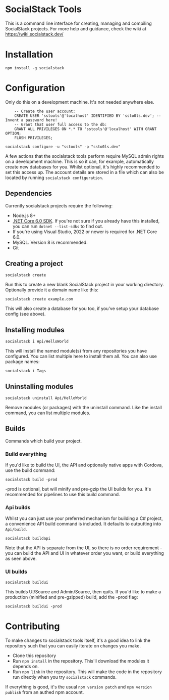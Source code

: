 # SocialStack Tools

This is a command line interface for creating, managing and compiling SocialStack projects. For more help and guidance, check the wiki at https://wiki.socialstack.dev/

# Installation

`npm install -g socialstack`

# Configuration

Only do this on a development machine. It's not needed anywhere else.

```
	-- Create the user account:
	CREATE USER 'sstools'@'localhost' IDENTIFIED BY 'ssto0ls.dev'; -- Invent a password here!
	-- Grant that user full access to the db:
	GRANT ALL PRIVILEGES ON *.* TO 'sstools'@'localhost' WITH GRANT OPTION;
	FLUSH PRIVILEGES;
```

```
socialstack configure -u "sstools" -p "ssto0ls.dev"
```

A few actions that the socialstack tools perform require MySQL admin rights on a development machine. This is so it can, for example, automatically create new databases for you. Whilst optional, it's highly recommended to set this access up. The account details are stored in a file which can also be located by running `socialstack configuration`.

## Dependencies

Currently socialstack projects require the following:

* Node.js 8+
* [.NET Core 6.0 SDK](https://dotnet.microsoft.com/download/dotnet-core/6.0). If you're not sure if you already have this installed, you can run `dotnet --list-sdks` to find out.
* If you're using Visual Studio, 2022 or newer is required for .NET Core 6.0.
* MySQL. Version 8 is recommended.
* Git

## Creating a project

`socialstack create`

Run this to create a new blank SocialStack project in your working directory. Optionally provide it a domain name like this:

`socialstack create example.com`
 
This will also create a database for you too, if you've setup your database config (see above).

## Installing modules

`socialstack i Api/HelloWorld`

This will install the named module(s) from any repositories you have configured. You can list multiple here to install them all. You can also use package names:

`socialstack i Tags`

## Uninstalling modules

`socialstack uninstall Api/HelloWorld`

Remove modules (or packages) with the uninstall command. Like the install command, you can list multiple modules.

## Builds

Commands which build your project.

### Build everything

If you'd like to build the UI, the API and optionally native apps with Cordova, use the build command:

`socialstack build -prod`

-prod is optional, but will minify and pre-gzip the UI builds for you. It's recommended for pipelines to use this build command.

### Api builds

Whilst you can just use your preferred mechanism for building a C# project, a convenience API build command is included. It defaults to outputting into `Api/build`.

`socialstack buildapi`

Note that the API is separate from the UI, so there is no order requirement - you can build the API and UI in whatever order you want, or build everything as seen above.

### UI builds

`socialstack buildui`

This builds UI/Source and Admin/Source, then quits. If you'd like to make a production (minified and pre-gzipped) build, add the -prod flag:

`socialstack buildui -prod`

# Contributing

To make changes to socialstack tools itself, it's a good idea to link the repository such that you can easily iterate on changes you make.

* Clone this repository
* Run `npm install` in the repository. This'll download the modules it depends on.
* Run `npm link` in the repository. This will make the code in the repository run directly when you try `socialstack` commands.

If everything is good, it's the usual `npm version patch` and `npm version publish` from an authed npm account.